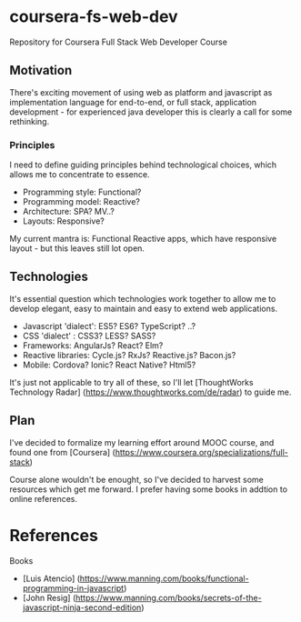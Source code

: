 # coursera-fs-web-dev
Repository for Coursera Full Stack Web Developer Course

## Motivation

There's exciting movement of using web as platform and javascript as implementation language for end-to-end, or full stack, application development - for experienced java developer this is clearly a call for some rethinking.

### Principles

I need to define guiding principles behind technological choices, which allows me to concentrate to essence.

* Programming style: Functional?
* Programming model: Reactive?
* Architecture: SPA? MV..? 
* Layouts: Responsive?

My current mantra is: Functional Reactive apps, which have responsive layout - but this leaves still lot open.

## Technologies

It's essential question which technologies work together to allow me to develop elegant, easy to maintain and easy to extend web applications.

* Javascript 'dialect': ES5? ES6? TypeScript? ..?
* CSS 'dialect' : CSS3? LESS? SASS?
* Frameworks: AngularJs? React? Elm?
* Reactive libraries: Cycle.js? RxJs? Reactive.js? Bacon.js?
* Mobile: Cordova? Ionic? React Native? Html5?

It's just not applicable to try all of these, so I'll let [ThoughtWorks Technology Radar] (https://www.thoughtworks.com/de/radar) to guide me.

## Plan

I've decided to formalize my learning effort around MOOC course, and found one from [Coursera] (https://www.coursera.org/specializations/full-stack)

Course alone wouldn't be enought, so I've decided to harvest some resources which get me forward. I prefer having some books in addtion to online references.

# References 

Books

* [Luis Atencio] (https://www.manning.com/books/functional-programming-in-javascript)
* [John Resig] (https://www.manning.com/books/secrets-of-the-javascript-ninja-second-edition)

